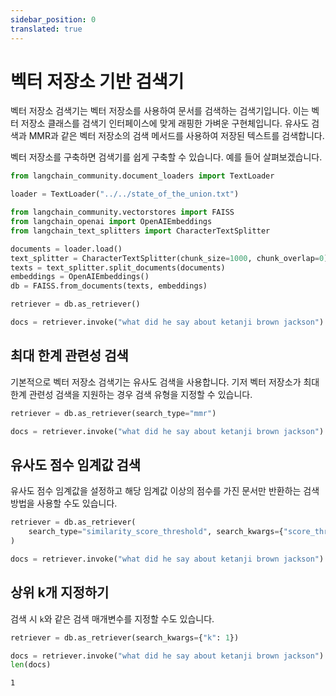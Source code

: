 ```yaml
---
sidebar_position: 0
translated: true
---
```


# 벡터 저장소 기반 검색기

벡터 저장소 검색기는 벡터 저장소를 사용하여 문서를 검색하는 검색기입니다. 이는 벡터 저장소 클래스를 검색기 인터페이스에 맞게 래핑한 가벼운 구현체입니다.
유사도 검색과 MMR과 같은 벡터 저장소의 검색 메서드를 사용하여 저장된 텍스트를 검색합니다.

벡터 저장소를 구축하면 검색기를 쉽게 구축할 수 있습니다. 예를 들어 살펴보겠습니다.

```python
from langchain_community.document_loaders import TextLoader

loader = TextLoader("../../state_of_the_union.txt")
```

```python
from langchain_community.vectorstores import FAISS
from langchain_openai import OpenAIEmbeddings
from langchain_text_splitters import CharacterTextSplitter

documents = loader.load()
text_splitter = CharacterTextSplitter(chunk_size=1000, chunk_overlap=0)
texts = text_splitter.split_documents(documents)
embeddings = OpenAIEmbeddings()
db = FAISS.from_documents(texts, embeddings)
```

```python
retriever = db.as_retriever()
```

```python
docs = retriever.invoke("what did he say about ketanji brown jackson")
```

## 최대 한계 관련성 검색

기본적으로 벡터 저장소 검색기는 유사도 검색을 사용합니다. 기저 벡터 저장소가 최대 한계 관련성 검색을 지원하는 경우 검색 유형을 지정할 수 있습니다.

```python
retriever = db.as_retriever(search_type="mmr")
```

```python
docs = retriever.invoke("what did he say about ketanji brown jackson")
```

## 유사도 점수 임계값 검색

유사도 점수 임계값을 설정하고 해당 임계값 이상의 점수를 가진 문서만 반환하는 검색 방법을 사용할 수도 있습니다.

```python
retriever = db.as_retriever(
    search_type="similarity_score_threshold", search_kwargs={"score_threshold": 0.5}
)
```

```python
docs = retriever.invoke("what did he say about ketanji brown jackson")
```

## 상위 k개 지정하기

검색 시 `k`와 같은 검색 매개변수를 지정할 수도 있습니다.

```python
retriever = db.as_retriever(search_kwargs={"k": 1})
```

```python
docs = retriever.invoke("what did he say about ketanji brown jackson")
len(docs)
```

```output
1
```
